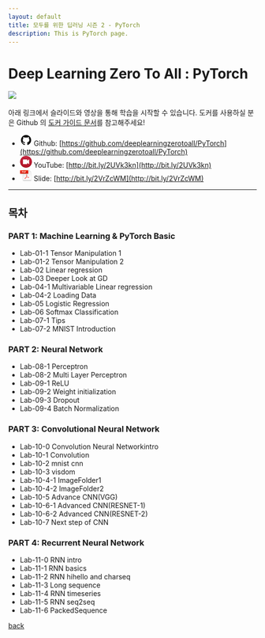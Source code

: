 ```yaml
---
layout: default
title: 모두를 위한 딥러닝 시즌 2 - PyTorch
description: This is PyTorch page.
---
```


# Deep Learning Zero To All : PyTorch

<img src="https://pytorch.org/assets/images/logo-dark.svg" width="30%">

아래 링크에서 슬라이드와 영상을 통해 학습을 시작할 수 있습니다. 도커를 사용하실 분은 Github 의 [도커 가이드 문서](https://github.com/deeplearningzerotoall/PyTorch/blob/master/docker_user_guide.md)를 참고해주세요!

- ![](assets/github.png) Github: [https://github.com/deeplearningzerotoall/PyTorch](https://github.com/deeplearningzerotoall/PyTorch)
- ![](assets/video.png) YouTube: [http://bit.ly/2UVk3kn](http://bit.ly/2UVk3kn)
- ![](assets/pdf.png) Slide: [http://bit.ly/2VrZcWM](http://bit.ly/2VrZcWM)

---

## 목차

### PART 1: Machine Learning & PyTorch Basic

- Lab-01-1 Tensor Manipulation 1
- Lab-01-2 Tensor Manipulation 2
- Lab-02 Linear regression
- Lab-03 Deeper Look at GD
- Lab-04-1 Multivariable Linear regression
- Lab-04-2 Loading Data
- Lab-05 Logistic Regression
- Lab-06 Softmax Classification
- Lab-07-1 Tips
- Lab-07-2 MNIST Introduction

### PART 2: Neural Network

- Lab-08-1 Perceptron
- Lab-08-2 Multi Layer Perceptron
- Lab-09-1 ReLU
- Lab-09-2 Weight initialization
- Lab-09-3 Dropout
- Lab-09-4 Batch Normalization

### PART 3: Convolutional Neural Network

- Lab-10-0 Convolution Neural Networkintro
- Lab-10-1 Convolution
- Lab-10-2 mnist cnn
- Lab-10-3 visdom
- Lab-10-4-1 ImageFolder1
- Lab-10-4-2 ImageFolder2
- Lab-10-5 Advance CNN(VGG)
- Lab-10-6-1 Advanced CNN(RESNET-1)
- Lab-10-6-2 Advanced CNN(RESNET-2)
- Lab-10-7 Next step of CNN

### PART 4: Recurrent Neural Network

- Lab-11-0 RNN intro
- Lab-11-1 RNN basics
- Lab-11-2 RNN hihello and charseq
- Lab-11-3 Long sequence
- Lab-11-4 RNN timeseries
- Lab-11-5 RNN seq2seq
- Lab-11-6 PackedSequence

[back](./)
